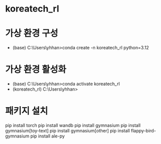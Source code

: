 # koreatech_rl

# 가상 환경 구성
- (base) C:\Users\yhhan>conda create -n koreatech_rl python=3.12

# 가상 환경 활성화
- (base) C:\Users\yhhan>conda activate koreatech_rl
- (koreatech_rl) C:\Users\yhhan> 

# 패키지 설치
pip install torch
pip install wandb
pip install gymnasium
pip install gymnasium[toy-text]
pip install gymnasium[other]
pip install flappy-bird-gymnasium
pip install ale-py

